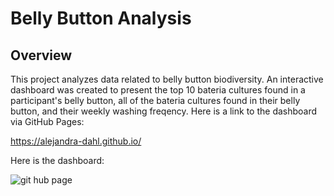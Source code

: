 # Belly Button Analysis

## Overview

This project analyzes data related to belly button biodiversity. An interactive dashboard was created to present the top 10 bateria cultures found in a participant's belly button, all of the bateria cultures found in their belly button, and  their weekly washing freqency. Here is a link to the dashboard via GitHub Pages:
 
 <https://alejandra-dahl.github.io/>

 Here is the dashboard:
 
![git hub page](https://user-images.githubusercontent.com/90485451/147290835-d3ad6290-3af2-4cd6-8d16-8756e2be3a9b.png)
